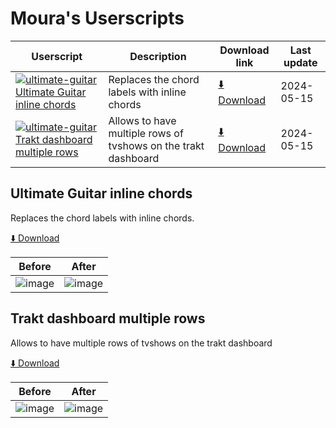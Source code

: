 # Moura's Userscripts


| Userscript | Description | Download link | Last update |
|------------|-------------|---------------|-------------|
| [![ultimate-guitar](https://www.google.com/s2/favicons?sz=12&domain=ultimate-guitar.com) Ultimate Guitar inline chords](#ultimate-guitar-inline-chords) | Replaces the chord labels with inline chords | [⬇️ Download](https://github.com/RMoura98/moura-userscripts/raw/main/ultimate-guitar-inline-chords.user.js) | 2024-05-15 |
| [![ultimate-guitar](https://www.google.com/s2/favicons?sz=12&domain=trakt.tv) Trakt dashboard multiple rows](#trakt-dashboard-multiple-rows) | Allows to have multiple rows of tvshows on the trakt dashboard | [⬇️ Download](https://github.com/RMoura98/moura-userscripts/raw/main/trakt-dashboard-multiple-rows.user.js) | 2024-05-15 |

## Ultimate Guitar inline chords

Replaces the chord labels with inline chords.

[⬇️ Download](https://github.com/RMoura98/moura-userscripts/raw/main/ultimate-guitar-inline-chords.user.js)


| Before | After |
|--------|-------|
| ![image](https://github.com/RMoura98/moura-userscripts/assets/27810563/efbad576-5767-4415-9273-d8a0670233a9) | ![image](https://github.com/RMoura98/moura-userscripts/assets/27810563/49bbfcb1-44f3-44c9-a055-8d487f9c0a96) | 
 

## Trakt dashboard multiple rows

Allows to have multiple rows of tvshows on the trakt dashboard

[⬇️ Download](https://github.com/RMoura98/moura-userscripts/raw/main/ultimate-guitar-inline-chords.user.js)


| Before | After |
|--------|-------|
| ![image](https://github.com/RMoura98/moura-userscripts/assets/27810563/ad88e36f-5dd8-4da4-bdf5-3f0beaa77ef8) | ![image](https://github.com/RMoura98/moura-userscripts/assets/27810563/fe792372-30be-4def-be56-ce0abf9059f3) | 
 
